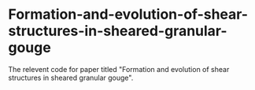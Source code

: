 # Formation-and-evolution-of-shear-structures-in-sheared-granular-gouge
The relevent code for paper titled "Formation and evolution of shear structures in sheared granular gouge".
